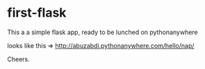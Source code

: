 # first-flask

This a a simple flask app, ready to be lunched on pythonanywhere

looks like this => http://abuzabdi.pythonanywhere.com/hello/nap/


Cheers.


